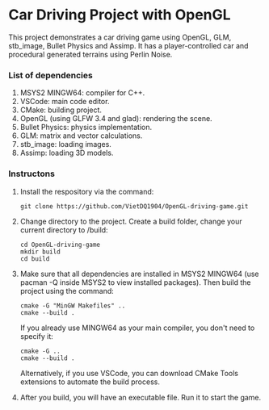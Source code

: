 # Car Driving Project with OpenGL #

This project demonstrates a car driving game using OpenGL, GLM, stb_image, Bullet Physics and Assimp. It has a 
player-controlled car and procedural generated terrains using Perlin Noise.

<a name="dependencies"></a>

### List of dependencies ###

   1. MSYS2 MINGW64: compiler for C++. 
   2. VSCode: main code editor.
   3. CMake: building project.
   4. OpenGL (using GLFW 3.4 and glad): rendering the scene.
   5. Bullet Physics: physics implementation.
   6. GLM: matrix and vector calculations.
   7. stb_image: loading images. 
   8. Assimp: loading 3D models.

<a name = "instructions"></a>

### Instructons ###
   1. Install the respository via the command:
      ```
      git clone https://github.com/VietDQ1904/OpenGL-driving-game.git
      ```
   
   2. Change directory to the project. Create a build folder, change your current directory to /build:
      ```
      cd OpenGL-driving-game
      mkdir build
      cd build
      ```
   
   3. Make sure that all dependencies are installed in MSYS2 MINGW64 (use pacman -Q inside MSYS2 to view installed
   packages). Then build the project using the command: 

      ```
      cmake -G "MinGW Makefiles" ..
      cmake --build .
      ```

      If you already use MINGW64 as your main compiler, you don't need to specify it:

      ```
      cmake -G ..
      cmake --build .
      ```

      Alternatively, if you use VSCode, you can download CMake Tools extensions to automate the build process.
   
   4. After you build, you will have an executable file. Run it to start the game.
   
   






